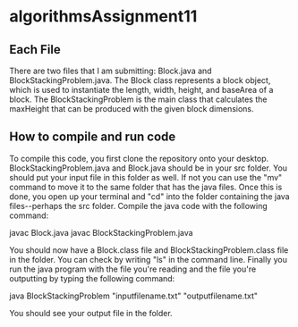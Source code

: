 # algorithmsAssignment11

## Each File
There are two files that I am submitting: Block.java and BlockStackingProblem.java. The Block class represents a block object, which is used to instantiate the length, width, height, and baseArea of a block. The BlockStackingProblem is the main class that calculates the maxHeight that can be produced with the given block dimensions. 
## How to compile and run code
To compile this code, you first clone the repository onto your desktop. BlockStackingProblem.java and Block.java should be in your src folder. You should put your input file in this folder as well. If not you can use the "mv" command to move it to the same folder that has the java files. Once this is done, you open up your terminal and "cd" into the folder containing the java files--perhaps the src folder. Compile the java code with the following command:

javac Block.java
javac BlockStackingProblem.java

You should now have a Block.class file and BlockStackingProblem.class file in the folder. You can check by writing "ls" in the command line. Finally you run the java program with the file you're reading and the file you're outputting by typing the following command:

java BlockStackingProblem "inputfilename.txt" "outputfilename.txt"

You should see your output file in the folder.
